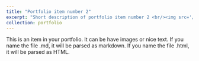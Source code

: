 ```yaml
---
title: "Portfolio item number 2"
excerpt: "Short description of portfolio item number 2 <br/><img src='/images/jinjiao.jpeg'>"
collection: portfolio
---
```


This is an item in your portfolio. It can be have images or nice text. If you name the file .md, it will be parsed as markdown. If you name the file .html, it will be parsed as HTML. 
